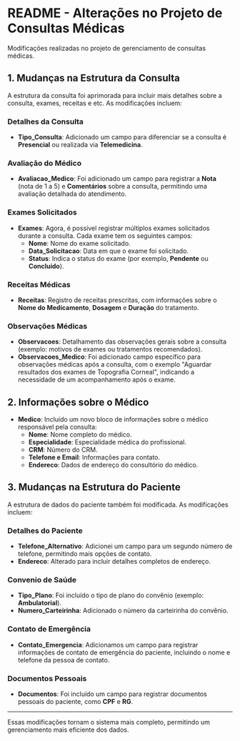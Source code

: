 # README - Alterações no Projeto de Consultas Médicas

Modificações realizadas no projeto de gerenciamento de consultas médicas.

## 1. Mudanças na Estrutura da Consulta

A estrutura da consulta foi aprimorada para incluir mais detalhes sobre a consulta, exames, receitas e etc. As modificações incluem:

### **Detalhes da Consulta**
- **Tipo_Consulta**: Adicionado um campo para diferenciar se a consulta é **Presencial** ou realizada via **Telemedicina**.

### **Avaliação do Médico**
- **Avaliacao_Medico**: Foi adicionado um campo para registrar a **Nota** (nota de 1 a 5) e **Comentários** sobre a consulta, permitindo uma avaliação detalhada do atendimento.

### **Exames Solicitados**
- **Exames**: Agora, é possível registrar múltiplos exames solicitados durante a consulta. Cada exame tem os seguintes campos:
  - **Nome**: Nome do exame solicitado.
  - **Data_Solicitacao**: Data em que o exame foi solicitado.
  - **Status**: Indica o status do exame (por exemplo, **Pendente** ou **Concluído**).

### **Receitas Médicas**
- **Receitas**: Registro de receitas prescritas, com informações sobre o **Nome do Medicamento**, **Dosagem** e **Duração** do tratamento.

### **Observações Médicas**
- **Observacoes**: Detalhamento das observações gerais sobre a consulta (exemplo: motivos de exames ou tratamentos recomendados).
- **Observacoes_Medico**: Foi adicionado campo específico para observações médicas após a consulta, com o exemplo "Aguardar resultados dos exames de Topografia Corneal", indicando a necessidade de um acompanhamento após o exame.

## 2. Informações sobre o Médico

- **Medico**: Incluído um novo bloco de informações sobre o médico responsável pela consulta:
  - **Nome**: Nome completo do médico.
  - **Especialidade**: Especialidade médica do profissional.
  - **CRM**: Número do CRM.
  - **Telefone e Email**: Informações para contato.
  - **Endereco**: Dados de endereço do consultório do médico.

## 3. Mudanças na Estrutura do Paciente

A estrutura de dados do paciente também foi modificada. As modificações incluem:

### **Detalhes do Paciente**
- **Telefone_Alternativo**: Adicionei um campo para um segundo número de telefone, permitindo mais opções de contato.
- **Endereco**: Alterado para incluir detalhes completos de endereço.

### **Convenio de Saúde**
- **Tipo_Plano**: Foi incluído o tipo de plano do convênio (exemplo: **Ambulatorial**).
- **Numero_Carteirinha**: Adicionado o número da carteirinha do convênio.

### **Contato de Emergência**
- **Contato_Emergencia**: Adicionamos um campo para registrar informações de contato de emergência do paciente, incluindo o nome e telefone da pessoa de contato.

### **Documentos Pessoais**
- **Documentos**: Foi incluído um campo para registrar documentos pessoais do paciente, como **CPF** e **RG**.

_________

Essas modificações tornam o sistema mais completo, permitindo um gerenciamento mais eficiente dos dados.
